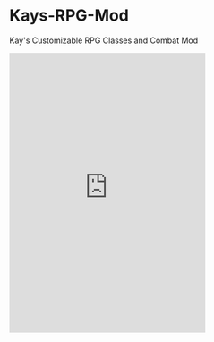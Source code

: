 # Kays-RPG-Mod
Kay's Customizable RPG Classes and Combat Mod
<iframe src="https://discordapp.com/widget?id=583520486030442497&theme=dark" width="350" height="500" allowtransparency="true" frameborder="0"></iframe>
